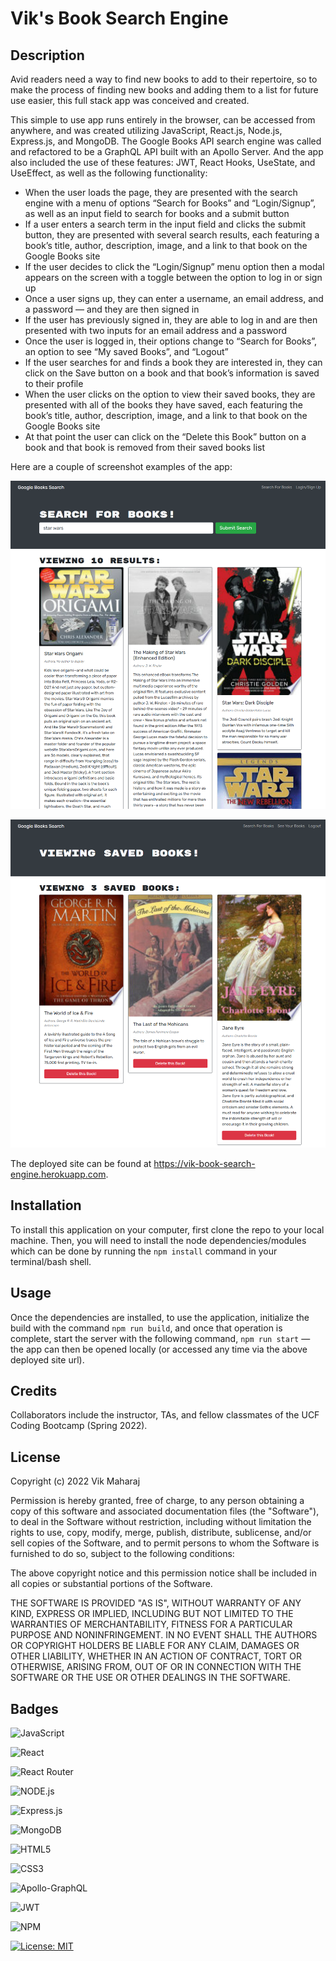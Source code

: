 # Vik's Book Search Engine

## Description

Avid readers need a way to find new books to add to their repertoire, so to make the process of finding new books and adding them to a list for future use easier, this full stack app was conceived and created.

This simple to use app runs entirely in the browser, can be accessed from anywhere, and was created utilizing JavaScript, React.js, Node.js, Express.js, and MongoDB. The Google Books API search engine was called and refactored to be a GraphQL API built with an Apollo Server. And the app also included the use of these features: JWT, React Hooks, UseState, and UseEffect, as well as the following functionality:

- When the user loads the page, they are presented with the search engine with a menu of options “Search for Books” and “Login/Signup”, as well as an input field to search for books and a submit button
- If a user enters a search term in the input field and clicks the submit button, they are presented with several search results, each featuring a book’s title, author, description, image, and a link to that book on the Google Books site
- If the user decides to click the “Login/Signup” menu option then a modal appears on the screen with a toggle between the option to log in or sign up
- Once a user signs up, they can enter a username, an email address, and a password — and they are then signed in
- If the user has previously signed in, they are able to log in and are then presented with two inputs for an email address and a password
- Once the user is logged in, their options change to “Search for Books”, an option to see “My saved Books”, and “Logout”
- If the user searches for and finds a book they are interested in, they can click on the Save button on a book and that book’s information is saved to their profile
- When the user clicks on the option to view their saved books, they are presented with all of the books they have saved, each featuring the book’s title, author, description, image, and a link to that book on the Google Books site
- At that point the user can click on the “Delete this Book” button on a book and that book is removed from their saved books list


Here are a couple of screenshot examples of the app:

![Vik's Book Search Engine](client/src/assets/screenshot-01.png)

![Vik's Book Search Engine](client/src/assets/screenshot-02.png)

The deployed site can be found at https://vik-book-search-engine.herokuapp.com.


## Installation

To install this application on your computer, first clone the repo to your local machine. Then, you will need to install the node dependencies/modules which can be done by running the ```npm install``` command in your terminal/bash shell. 

## Usage

Once the dependencies are installed, to use the application, initialize the build with the command ```npm run build```, and once that operation is complete, start the server with the following command, ```npm run start``` — the app can then be opened locally (or accessed any time via the above deployed site url).


## Credits

Collaborators include the instructor, TAs, and fellow classmates of the UCF Coding Bootcamp (Spring 2022).


## License

Copyright (c) 2022 Vik Maharaj

Permission is hereby granted, free of charge, to any person obtaining a copy of this software and associated documentation files (the "Software"), to deal
in the Software without restriction, including without limitation the rights to use, copy, modify, merge, publish, distribute, sublicense, and/or sell copies of the Software, and to permit persons to whom the Software is furnished to do so, subject to the following conditions:

The above copyright notice and this permission notice shall be included in all copies or substantial portions of the Software.

THE SOFTWARE IS PROVIDED "AS IS", WITHOUT WARRANTY OF ANY KIND, EXPRESS OR IMPLIED, INCLUDING BUT NOT LIMITED TO THE WARRANTIES OF MERCHANTABILITY,
FITNESS FOR A PARTICULAR PURPOSE AND NONINFRINGEMENT. IN NO EVENT SHALL THE AUTHORS OR COPYRIGHT HOLDERS BE LIABLE FOR ANY CLAIM, DAMAGES OR OTHER LIABILITY, WHETHER IN AN ACTION OF CONTRACT, TORT OR OTHERWISE, ARISING FROM, OUT OF OR IN CONNECTION WITH THE SOFTWARE OR THE USE OR OTHER DEALINGS IN THE SOFTWARE.


## Badges

![JavaScript](https://img.shields.io/badge/javascript-%23323330.svg?style=for-the-badge&logo=javascript&logoColor=%23F7DF1E)

![React](https://img.shields.io/badge/react-%2320232a.svg?style=for-the-badge&logo=react&logoColor=%2361DAFB)

![React Router](https://img.shields.io/badge/React_Router-CA4245?style=for-the-badge&logo=react-router&logoColor=white)

![NODE.js](https://img.shields.io/badge/Node.js-43853D?style=for-the-badge&logo=node.js&logoColor=white)

![Express.js](https://img.shields.io/badge/express.js-%23404d59.svg?style=for-the-badge&logo=express&logoColor=%2361DAFB)

![MongoDB](https://img.shields.io/badge/MongoDB-%234ea94b.svg?style=for-the-badge&logo=mongodb&logoColor=white)

![HTML5](https://img.shields.io/badge/html5-%23E34F26.svg?style=for-the-badge&logo=html5&logoColor=white)

![CSS3](https://img.shields.io/badge/css3-%231572B6.svg?style=for-the-badge&logo=css3&logoColor=white)

![Apollo-GraphQL](https://img.shields.io/badge/-ApolloGraphQL-311C87?style=for-the-badge&logo=apollo-graphql)

![JWT](https://img.shields.io/badge/JWT-black?style=for-the-badge&logo=JSON%20web%20tokens)

![NPM](https://img.shields.io/badge/NPM-%23000000.svg?style=for-the-badge&logo=npm&logoColor=white)

[![License: MIT](https://img.shields.io/badge/License-MIT-yellow.svg)](https://opensource.org/licenses/MIT)